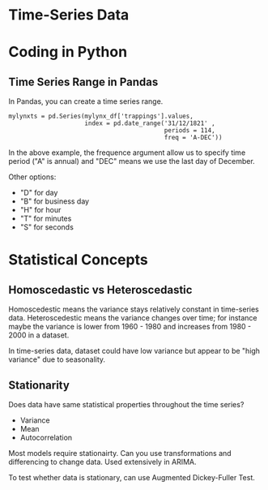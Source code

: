 # Time-Series Data

# Coding in Python

## Time Series Range in Pandas

In Pandas, you can create a time series range.

```
mylynxts = pd.Series(mylynx_df['trappings'].values,
                     index = pd.date_range('31/12/1821' ,
                                           periods = 114,
                                           freq = 'A-DEC'))
```

In the above example, the frequence argument allow us to specify time period ("A" is annual) and "DEC" means we use the last day of December. 

Other options:

* "D" for day
* "B" for business day
* "H" for hour
* "T" for minutes
* "S" for seconds


# Statistical Concepts


## Homoscedastic vs Heteroscedastic

Homoscedestic means the variance stays relatively constant in time-series data. Heteroscedestic means the variance changes over time; for instance maybe the variance is lower from 1960 - 1980 and increases from 1980 - 2000 in a dataset. 

In time-series data, dataset could have low variance but appear to be "high variance" due to seasonality. 

## Stationarity

Does data have same statistical properties throughout the time series?

* Variance
* Mean
* Autocorrelation

Most models require stationairty. Can you use transformations and differencing to change data. Used extensively in ARIMA.

To test whether data is stationary, can use Augmented Dickey-Fuller Test. 
